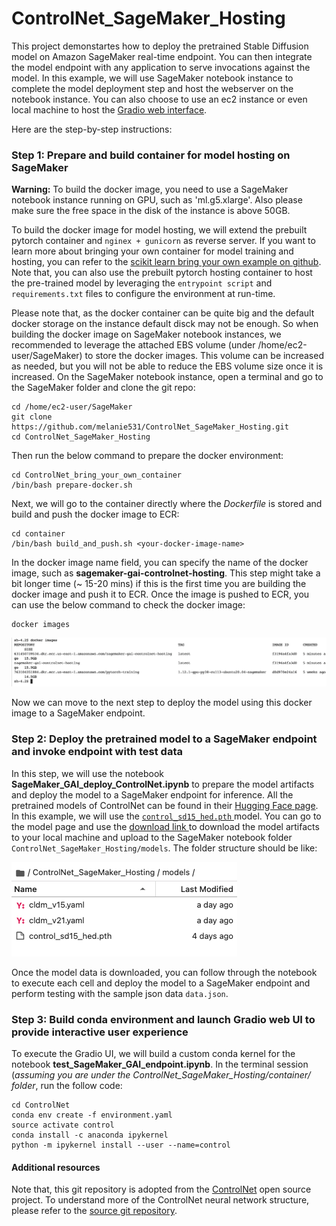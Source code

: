 # ControlNet_SageMaker_Hosting

This project demonstartes how to deploy the pretrained Stable Diffusion model on Amazon SageMaker real-time endpoint. You can then integrate the model endpoint with any application to serve invocations against the model. In this example, we will use SageMaker notebook instance to complete the model deployment step and host the webserver on the notebook instance. You can also choose to use an ec2 instance or even local machine to host the [Gradio web interface](https://gradio.app/).

Here are the step-by-step instructions:

### Step 1: Prepare and build container for model hosting on SageMaker
<div class="alert alert-block alert-warning">
<b>Warning:</b> To build the docker image, you need to use a SageMaker notebook instance running on GPU, such as 'ml.g5.xlarge'. Also please make sure the free space in the disk of the instance is above 50GB.
</div>

To build the docker image for model hosting, we will extend the prebuilt pytorch container and `nginex + gunicorn` as reverse server. If you want to learn more about bringing your own container for model training and hosting, you can refer to the [scikit learn bring your own example on github](https://github.com/aws/amazon-sagemaker-examples/tree/main/advanced_functionality/scikit_bring_your_own/container). Note that, you can also use the prebuilt pytorch hosting  container to host the pre-trained model by leveraging the `entrypoint script` and `requirements.txt` files to configure the environment at run-time.  

Please note that, as the docker container can be quite big and the default docker storage on the instance default disck may not be enough. So when building the docker image on SageMaker notebook instances, we recommended to leverage the attached EBS volume (under /home/ec2-user/SageMaker) to store the docker images. This volume can be increased as needed, but you will not be able to reduce the EBS volume size once it is increased. On the SageMaker notebook instance, open a terminal and go to the SageMaker folder and clone the git repo:

```
cd /home/ec2-user/SageMaker
git clone https://github.com/melanie531/ControlNet_SageMaker_Hosting.git
cd ControlNet_SageMaker_Hosting

```

Then run the below command to prepare the docker environment:

```
cd ControlNet_bring_your_own_container
/bin/bash prepare-docker.sh
```

Next, we will go to the container directly where the *Dockerfile* is stored and build and push the docker image to ECR:

```
cd container
/bin/bash build_and_push.sh <your-docker-image-name>
```

In the docker image name field, you can specify the name of the docker image, such as **sagemaker-gai-controlnet-hosting**. This step might take a bit longer time (~ 15-20 mins) if this is the first time you are building the docker image and push it to ECR. Once the image is pushed to ECR, you can use the below command to check the docker image:

```
docker images
```

![docker_images](./img/docker_images.png)

Now we can move to the next step to deploy the model using this docker image to a SageMaker endpoint.

### Step 2: Deploy the pretrained model to a SageMaker endpoint and invoke endpoint with test data

In this step, we will use the notebook **SageMaker_GAI_deploy_ControlNet.ipynb** to prepare the model artifacts and deploy the model to a SageMaker endpoint for inference. All the pretrained models of ControlNet can be found in their [Hugging Face page](https://huggingface.co/lllyasviel/ControlNet). In this example, we will use the [`control_sd15_hed.pth` ](https://huggingface.co/lllyasviel/ControlNet/blob/main/models/control_sd15_hed.pth) model. You can go to the model page and use the [download link ](https://huggingface.co/lllyasviel/ControlNet/resolve/main/models/control_sd15_hed.pth) to download the model artifacts to your local machine and upload to the SageMaker notebook folder `ControlNet_SageMaker_Hosting/models`. The folder structure should be like:

![model_structure](./img/model_folder_structure.png)

Once the model data is downloaded, you can follow through the notebook to execute each cell and deploy the model to a SageMaker endpoint and perform testing with the sample json data `data.json`.

### Step 3: Build conda environment and launch Gradio web UI to provide interactive user experience

To execute the Gradio UI, we will build a custom conda kernel for the notebook **test_SageMaker_GAI_endpoint.ipynb**. In the terminal session (*assuming you are under the ControlNet_SageMaker_Hosting/container/ folder*, run the follow code:


```
cd ControlNet
conda env create -f environment.yaml
source activate control
conda install -c anaconda ipykernel
python -m ipykernel install --user --name=control
```

#### Additional resources
Note that, this git repository is adopted from the [ControlNet](https://github.com/lllyasviel/ControlNet) open source project. To understand more of the ControlNet neural network structure, please refer to the [source git repository](https://github.com/lllyasviel/ControlNet).